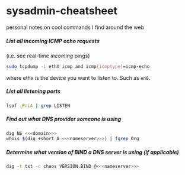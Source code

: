 # sysadmin-cheatsheet
personal notes on cool commands I find around the web


##### List all incoming ICMP echo requests
(i.e. see real-time _incoming_ pings)

```bash
sudo tcpdump -i ethX icmp and icmp[icmptype]=icmp-echo
```
where ethx is the device you want to listen to. Such as `en0`.

##### List all listening ports
```bash
lsof -Pni4 | grep LISTEN
```

##### Find out what DNS provider someone is using
```bash
dig NS <<<domain>>>
whois $(dig +short A <<<nameserver>>>) | fgrep Org
```

##### Determine what version of BIND a DNS server is using (if applicable)
```bash
dig -t txt -c chaos VERSION.BIND @<<<nameserver>>>
```
